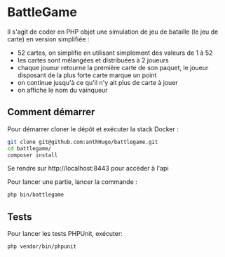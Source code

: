 # BattleGame
Il s'agit de coder en PHP objet une simulation de jeu de bataille (le jeu de carte) en version simplifiée :

* 52 cartes, on simplifie en utilisant simplement des valeurs de 1 à 52
* les cartes sont mélangées et distribuées à 2 joueurs
* chaque joueur retourne la première carte de son paquet, le joueur disposant de la plus forte carte marque un point
* on continue jusqu'à ce qu'il n'y ait plus de carte à jouer
* on affiche le nom du vainqueur

## Comment démarrer

Pour démarrer cloner le dépôt et exécuter la stack Docker  :

```bash
git clone git@github.com:anthHugo/battlegame.git
cd battlegame/
composer install
```

Se rendre sur http://localhost:8443 pour accèder à l'api

Pour lancer une partie, lancer la commande :

```bash
php bin/battlegame
```

## Tests

Pour lancer les tests PHPUnit, exécuter:

```bash
php vendor/bin/phpunit
```
